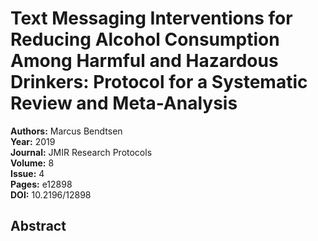 # Text Messaging Interventions for Reducing Alcohol Consumption Among Harmful and Hazardous Drinkers: Protocol for a Systematic Review and Meta-Analysis

**Authors:** Marcus Bendtsen  
**Year:** 2019  
**Journal:** JMIR Research Protocols  
**Volume:** 8  
**Issue:** 4  
**Pages:** e12898  
**DOI:** 10.2196/12898  

## Abstract


